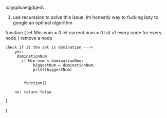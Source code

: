 

oajygduaegjdged\

1. use recurssion to solve this issue. Im honestly way to fucking lazy to google an optimal olgorithm


function
{
    let Min-num = 0
    let current num = 0
    lsit of every node
    for every node {
        remove a node

    check if it the set is domination --->
        yes: 
         dominationNum
           if Min-num < dominationNum:
                biggestNum = dominationNum;
                print(biggestNum)

        
            function()

        no: return false 

    }
    

}

